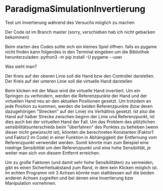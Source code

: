 # ParadigmaSimulationInvertierung
Test um Invertierung während des Versuchs möglich zu machen

Der Code ist im Branch master (sorry, verschieben hab ich nicht gebacken bekommen)

Beim starten des Codes sollte sich ein kleines Spiel öffnen.
falls es pygame nicht finden kann folgendes in den Terminal eingeben um die Bibliothek herunterzuladen: python3 -m pip install -U pygame --user

Was sieht man?

Der Kreis auf der oberen Linie soll die Hand bzw den Controller darstellen.
Der Kreis auf der unteren Linie soll die virtuelle Hand darstellen

Beim klicken mit der Maus wird die virtuelle Hand invertiert.
Um ein Springen zu verhindern, werden die Referenzpunkte der Hand und der virtuellen Hand neu an den aktuelen Positionen gesetzt.
Um trotzdem an jede Position zu kommen, werden die beiden Referenzpunkte (bzw deren dazugehörigen "Strecken" auf der Linie) ins Verhältnis gesetzt. Ist also die Hand auf halber Strecke zwischen beginn der Linie und Referenzpunkt, ist dies auch bei der virtuellen Hand der Fall. 
Um das Problem des plötzlichen sensibilitätsunterschieds beim "überfahren" des Punktes zu beheben (wenn dieser nicht gewünscht ist), könnten die berechneten Konstanten (Faktor1 und Faktor2 im Code) in einer Funktion in Abhängigkeit der Entfernung vom Referenzpunkt verwendet werden. Somit könnte man zum Beispiel eine niedrige Sensibilität um den Referenzpunkt und eine hohe Sensibilität, je weiter man sich von diesem Entfernt erreichen.

Um zu große Faktoren (und damit sehr hohe Sensibilitäten) zu vermeiden, gibt es einen Sicherheitsabstand zum Rand, in dem kein Klicken möglich ist. Im echten Programm mit 3 Achsen könnte man stattdessen auf die beiden anderen Achsen zugreifen und bei denen eine Invertierung bzw Manipulation vornehmen.
